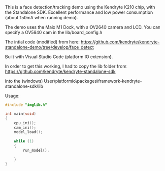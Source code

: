 This is a face detection/tracking demo using the Kendryte K210 chip, with the Standalone SDK. Excellent performance and low power consumption (about 150mA when running demo).

The demo uses the Maix M1 Dock, with a OV2640 camera and LCD. You can specify a OV5640 cam in the lib/board_config.h

The intial code (modified) from here:
https://github.com/kendryte/kendryte-standalone-demo/tree/develop/face_detect

Built with Visual Studio Code (platform IO extension).

In order to get this working, I had to copy the lib folder from:
https://github.com/kendryte/kendryte-standalone-sdk

into the (windows) User\platformio\packages\framework-kendryte-standalone-sdk\lib


Usage:

```c++
#include "imglib.h"

int main(void)
{
    cpu_ini();
    cam_ini();
    model_load();
    
    while (1)
    {
        run_model();

    }
}
```
